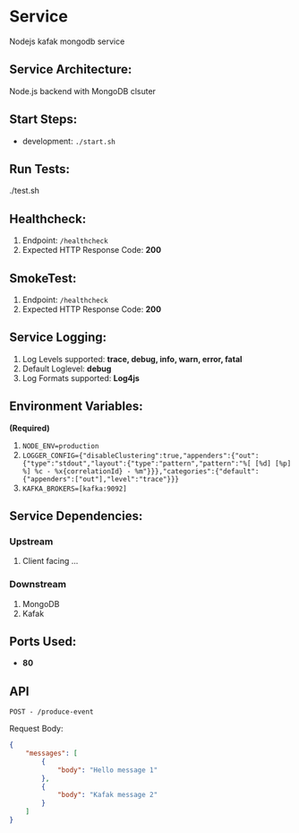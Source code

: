 # Service
Nodejs kafak mongodb service

## Service Architecture:
Node.js backend with MongoDB clsuter

## Start Steps:
* development: `./start.sh`

## Run Tests:
./test.sh

## Healthcheck:

1.  Endpoint: `/healthcheck`
2.  Expected HTTP Response Code: **200**

## SmokeTest:
1.  Endpoint: `/healthcheck`
2.  Expected HTTP Response Code: **200**

## Service Logging:

1.  Log Levels supported: **trace, debug, info, warn, error, fatal**
2.  Default Loglevel: **debug**
3.  Log Formats supported: **Log4js**

## Environment Variables:

**(Required)**

1. `NODE_ENV=production` 
2. `LOGGER_CONFIG={"disableClustering":true,"appenders":{"out":{"type":"stdout","layout":{"type":"pattern","pattern":"%[ [%d] [%p] %] %c - %x{correlationId} - %m"}}},"categories":{"default":{"appenders":["out"],"level":"trace"}}}`
3. `KAFKA_BROKERS=[kafka:9092]`

## Service Dependencies:
### Upstream
1. Client facing ...

### Downstream
1. MongoDB
2. Kafak

## Ports Used:
* **80**

## API
`POST - /produce-event`

Request Body:
```json
{
    "messages": [
        {
            "body": "Hello message 1"
        },
        {
            "body": "Kafak message 2"
        }
    ]
}
```
